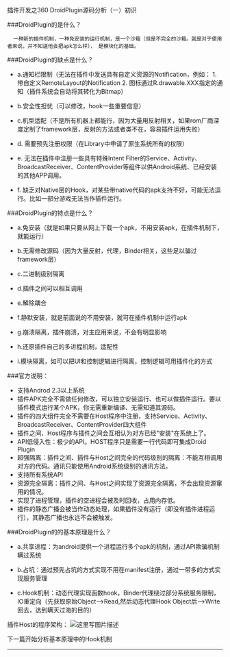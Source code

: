 插件开发之360 DroidPlugin源码分析（一）初识

###DroidPlugin的是什么？

      一种新的插件机制，一种免安装的运行机制，是一个沙箱（但是不完全的沙箱。就是对于使用者来说，并不知道他会把apk怎么样）， 是模块化的基础。

###DroidPlugin的缺点是什么？

   - a.通知栏限制（无法在插件中发送具有自定义资源的Notification，例如： 1. 带自定义RemoteLayout的Notification 2. 图标通过R.drawable.XXX指定的通知（插件系统会自动将其转化为Bitmap）  

   - b.安全性担忧（可以修改，hook一些重要信息）

   - c.机型适配（不是所有机器上都能行，因为大量用反射相关，如果rom厂商深度定制了framework层，反射的方法或者类不在，容易插件运用失败）

   - d. 需要预先注册权限（在Library中申请了原生系统所有的权限）

   - e. 无法在插件中注册一些具有特殊Intent Filter的Service、Activity、BroadcastReceiver、ContentProvider等组件以供Android系统、已经安装的其他APP调用。

   - f. 缺乏对Native层的Hook，对某些带native代码的apk支持不好，可能无法运行。比如一部分游戏无法当作插件运行。

###DroidPlugin的特点是什么？

   - a.免安装（就是如果只要从网上下载一个apk，不用安装apk，在插件机制下，就能运行）

   - b.无需修改源码（因为大量反射，代理，Binder相关，这些足以骗过framework层）

   - c.二进制级别隔离

   - d.插件之间可以相互调用

   - e.解除耦合

   - f.静默安装，就是前面说的不用安装，就可在插件机制中运行apk

   - g.崩溃隔离，插件崩溃，对主应用来说，不会有明显影响

   - h.还原插件自己的多进程机制，适配性

   - i.模块隔离，如可以把UI和控制逻辑进行隔离，控制逻辑可用插件化的方式

###官方说明：

- 支持Androd 2.3以上系统
- 插件APK完全不需做任何修改，可以独立安装运行、也可以做插件运行。要以插件模式运行某个APK，你无需重新编译、无需知道其源码。
- 插件的四大组件完全不需要在Host程序中注册，支持Service、Activity、BroadcastReceiver、ContentProvider四大组件
- 插件之间、Host程序与插件之间会互相认为对方已经"安装"在系统上了。
- API低侵入性：极少的API。HOST程序只是需要一行代码即可集成Droid Plugin
- 超强隔离：插件之间、插件与Host之间完全的代码级别的隔离：不能互相调用对方的代码。通讯只能使用Android系统级别的通讯方法。
- 支持所有系统API
- 资源完全隔离：插件之间、与Host之间实现了资源完全隔离，不会出现资源窜用的情况。
- 实现了进程管理，插件的空进程会被及时回收，占用内存低。
- 插件的静态广播会被当作动态处理，如果插件没有运行（即没有插件进程运行），其静态广播也永远不会被触发。

###DroidPlugin的的基本原理是什么？

 - a.共享进程：为android提供一个进程运行多个apk的机制，通过API欺骗机制瞒过系统

 - b.占坑：通过预先占坑的方式实现不用在manifest注册，通过一带多的方式实现服务管理

 - c.Hook机制：动态代理实现函数hook，Binder代理绕过部分系统服务限制，IO重定向（先获取原始Object-->Read,然后动态代理Hook Object后-->Write回去，达到瞒天过海的目的）

插件Host的程序架构：
![这里写图片描述](http://img.blog.csdn.net/20160804222350965?watermark/2/text/aHR0cDovL2Jsb2cuY3Nkbi5uZXQv/font/5a6L5L2T/fontsize/400/fill/I0JBQkFCMA==/dissolve/70/gravity/Center)


下一篇开始分析基本原理中的Hook机制

---
